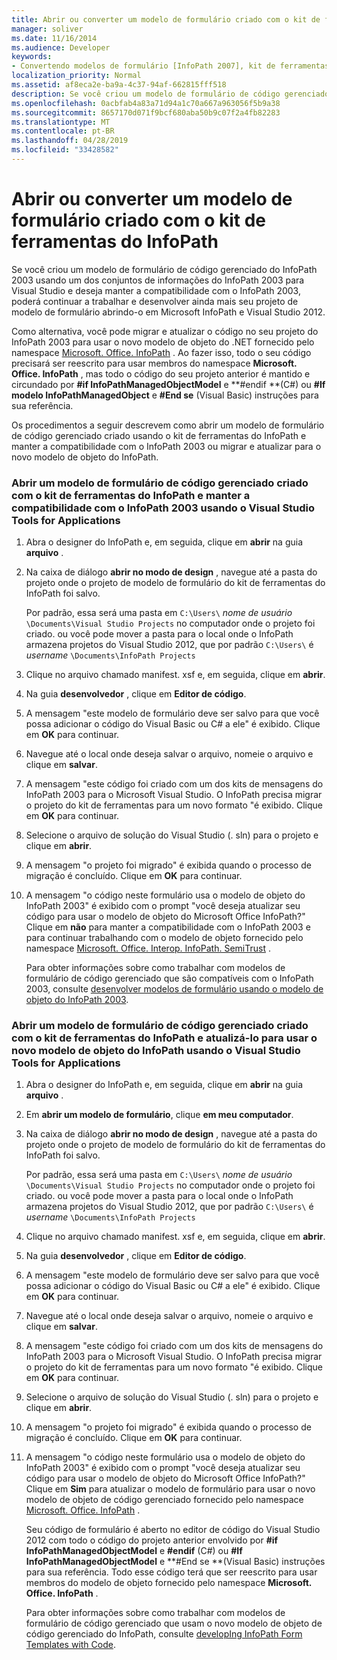 ```yaml
---
title: Abrir ou converter um modelo de formulário criado com o kit de ferramentas do InfoPath
manager: soliver
ms.date: 11/16/2014
ms.audience: Developer
keywords:
- Convertendo modelos de formulário [InfoPath 2007], kit de ferramentas do InfoPath, abrindo modelos de formulário do, modelos de formulário [InfoPath 2007], abrindo, InfoPath 2007, convertendo modelos de formulário do kit de ferramentas do InfoPath, abrindo modelos de formulário [InfoPath 2007], modelos de formulário [InfoPath 2007], convertendo, script [InfoPath 2007], convertendo em código gerenciado
localization_priority: Normal
ms.assetid: af8eca2e-ba9a-4c37-94af-662815fff518
description: Se você criou um modelo de formulário de código gerenciado do InfoPath 2003 usando um dos conjuntos de informações do InfoPath 2003 para Visual Studio e deseja manter a compatibilidade com o InfoPath 2003, poderá continuar a trabalhar e desenvolver ainda mais seu projeto de modelo de formulário abrindo-o em Microsoft InfoPath e Visual Studio 2012.
ms.openlocfilehash: 0acbfab4a83a71d94a1c70a667a963056f5b9a38
ms.sourcegitcommit: 8657170d071f9bcf680aba50b9c07f2a4fb82283
ms.translationtype: MT
ms.contentlocale: pt-BR
ms.lasthandoff: 04/28/2019
ms.locfileid: "33428582"
---
```

# <a name="open-or-convert-a-form-template-created-with-the-infopath-toolkit"></a>Abrir ou converter um modelo de formulário criado com o kit de ferramentas do InfoPath

Se você criou um modelo de formulário de código gerenciado do InfoPath 2003 usando um dos conjuntos de informações do InfoPath 2003 para Visual Studio e deseja manter a compatibilidade com o InfoPath 2003, poderá continuar a trabalhar e desenvolver ainda mais seu projeto de modelo de formulário abrindo-o em Microsoft InfoPath e Visual Studio 2012.
  
Como alternativa, você pode migrar e atualizar o código no seu projeto do InfoPath 2003 para usar o novo modelo de objeto do .NET fornecido pelo namespace [Microsoft. Office. InfoPath](https://msdn.microsoft.com/library/Microsoft.Office.InfoPath.aspx) . Ao fazer isso, todo o seu código precisará ser reescrito para usar membros do namespace **Microsoft. Office. InfoPath** , mas todo o código do seu projeto anterior é mantido e circundado por **#if InfoPathManagedObjectModel** e **#endif **(C#) ou **#If modelo InfoPathManagedObject** e **#End se** (Visual Basic) instruções para sua referência. 
  
Os procedimentos a seguir descrevem como abrir um modelo de formulário de código gerenciado criado usando o kit de ferramentas do InfoPath e manter a compatibilidade com o InfoPath 2003 ou migrar e atualizar para o novo modelo de objeto do InfoPath. 
  
### <a name="open-a-managed-code-form-template-created-with-the-infopath-toolkit-and-maintain-compatibility-with-infopath-2003-using-visual-studio-tools-for-applications"></a>Abrir um modelo de formulário de código gerenciado criado com o kit de ferramentas do InfoPath e manter a compatibilidade com o InfoPath 2003 usando o Visual Studio Tools for Applications

1. Abra o designer do InfoPath e, em seguida, clique em **abrir** na guia **arquivo** . 
    
2. Na caixa de diálogo **abrir no modo de design** , navegue até a pasta do projeto onde o projeto de modelo de formulário do kit de ferramentas do InfoPath foi salvo. 
    
    Por padrão, essa será uma pasta em `C:\Users\` *nome de usuário* `\Documents\Visual Studio Projects` no computador onde o projeto foi criado.   ou você pode mover a pasta para o local onde o InfoPath armazena projetos do Visual Studio 2012, que por padrão `C:\Users\` é *username*  `\Documents\InfoPath Projects`
    
3. Clique no arquivo chamado manifest. xsf e, em seguida, clique em **abrir**.
    
4. Na guia **desenvolvedor** , clique em **Editor de código**.
    
5. A mensagem "este modelo de formulário deve ser salvo para que você possa adicionar o código do Visual Basic ou C# a ele" é exibido. Clique em **OK** para continuar. 
    
6. Navegue até o local onde deseja salvar o arquivo, nomeie o arquivo e clique em **salvar**.
    
7. A mensagem "este código foi criado com um dos kits de mensagens do InfoPath 2003 para o Microsoft Visual Studio. O InfoPath precisa migrar o projeto do kit de ferramentas para um novo formato "é exibido. Clique em **OK** para continuar. 
    
8. Selecione o arquivo de solução do Visual Studio (. sln) para o projeto e clique em **abrir**.
    
9. A mensagem "o projeto foi migrado" é exibida quando o processo de migração é concluído. Clique em **OK** para continuar. 
    
10. A mensagem "o código neste formulário usa o modelo de objeto do InfoPath 2003" é exibido com o prompt "você deseja atualizar seu código para usar o modelo de objeto do Microsoft Office InfoPath?" Clique em **não** para manter a compatibilidade com o InfoPath 2003 e para continuar trabalhando com o modelo de objeto fornecido pelo namespace [Microsoft. Office. Interop. InfoPath. SemiTrust](https://msdn.microsoft.com/library/Microsoft.Office.Interop.InfoPath.SemiTrust.aspx) . 
    
    Para obter informações sobre como trabalhar com modelos de formulário de código gerenciado que são compatíveis com o InfoPath 2003, consulte [desenvolver modelos de formulário usando o modelo de objeto do InfoPath 2003](developing-form-templates-using-the-infopath-2003-object-model.md).
    
### <a name="open-a-managed-code-form-template-created-with-the-infopath-toolkit-and-upgrade-it-to-use-the-new-infopath-object-model-using-visual-studio-tools-for-applications"></a>Abrir um modelo de formulário de código gerenciado criado com o kit de ferramentas do InfoPath e atualizá-lo para usar o novo modelo de objeto do InfoPath usando o Visual Studio Tools for Applications

1. Abra o designer do InfoPath e, em seguida, clique em **abrir** na guia **arquivo** . 
    
2. Em **abrir um modelo de formulário**, clique **em meu computador**.
    
3. Na caixa de diálogo **abrir no modo de design** , navegue até a pasta do projeto onde o projeto de modelo de formulário do kit de ferramentas do InfoPath foi salvo. 
    
    Por padrão, essa será uma pasta em `C:\Users\` *nome de usuário* `\Documents\Visual Studio Projects` no computador onde o projeto foi criado.   ou você pode mover a pasta para o local onde o InfoPath armazena projetos do Visual Studio 2012, que por padrão `C:\Users\` é *username*  `\Documents\InfoPath Projects`
    
4. Clique no arquivo chamado manifest. xsf e, em seguida, clique em **abrir**.
    
5. Na guia **desenvolvedor** , clique em **Editor de código**.
    
6. A mensagem "este modelo de formulário deve ser salvo para que você possa adicionar o código do Visual Basic ou C# a ele" é exibido. Clique em **OK** para continuar. 
    
7. Navegue até o local onde deseja salvar o arquivo, nomeie o arquivo e clique em **salvar**.
    
8. A mensagem "este código foi criado com um dos kits de mensagens do InfoPath 2003 para o Microsoft Visual Studio. O InfoPath precisa migrar o projeto do kit de ferramentas para um novo formato "é exibido. Clique em **OK** para continuar. 
    
9. Selecione o arquivo de solução do Visual Studio (. sln) para o projeto e clique em **abrir**.
    
10. A mensagem "o projeto foi migrado" é exibida quando o processo de migração é concluído. Clique em **OK** para continuar. 
    
11. A mensagem "o código neste formulário usa o modelo de objeto do InfoPath 2003" é exibido com o prompt "você deseja atualizar seu código para usar o modelo de objeto do Microsoft Office InfoPath?" Clique em **Sim** para atualizar o modelo de formulário para usar o novo modelo de objeto de código gerenciado fornecido pelo namespace [Microsoft. Office. InfoPath](https://msdn.microsoft.com/library/Microsoft.Office.InfoPath.aspx) . 
    
    Seu código de formulário é aberto no editor de código do Visual Studio 2012 com todo o código do projeto anterior envolvido por **#if** **InfoPathManagedObjectModel** e **#endif** (C#) ou **#If InfoPathManagedObjectModel** e **#End se **(Visual Basic) instruções para sua referência. Todo esse código terá que ser reescrito para usar membros do modelo de objeto fornecido pelo namespace **Microsoft. Office. InfoPath** . 
    
    Para obter informações sobre como trabalhar com modelos de formulário de código gerenciado que usam o novo modelo de objeto de código gerenciado do InfoPath, consulte [developIng InfoPath Form Templates with Code](developing-infopath-form-templates-with-code.md).
    

